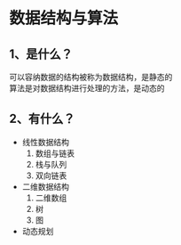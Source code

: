 # 数据结构与算法

## 1、是什么？

可以容纳数据的结构被称为数据结构，是静态的  
算法是对数据结构进行处理的方法，是动态的

## 2、有什么？

- 线性数据结构
  1. 数组与链表
  2. 栈与队列
  3. 双向链表
- 二维数据结构
  1. 二维数组
  2. 树
  3. 图
- 动态规划